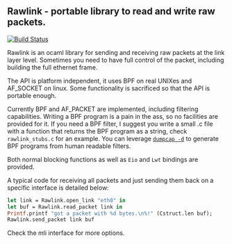 ## Rawlink - portable library to read and write raw packets.

[![Build Status](https://travis-ci.org/haesbaert/rawlink.svg)](https://travis-ci.org/haesbaert/rawlink)

Rawlink is an ocaml library for sending and receiving raw packets at the link
layer level. Sometimes you need to have full control of the packet, including
building the full ethernet frame.

The API is platform independent, it uses BPF on real UNIXes and AF_SOCKET on
linux. Some functionality is sacrificed so that the API is portable enough.

Currently BPF and AF_PACKET are implemented, including filtering capabilities.
Writing a BPF program is a pain in the ass, so no facilities are provided for
it. If you need a BPF filter, I suggest you write a small .c file with a
function that returns the BPF program as a string, check `rawlink_stubs.c` for
an example. You can leverage [`dumpcap -d`](https://tshark.dev/packetcraft/arcana/bpf_instructions/)
to generate BPF programs from human readable filters.

Both normal blocking functions as well as `Eio` and `Lwt` bindings are provided.

A typical code for receiving all packets and just sending them back on a
specific interface is detailed below:

```ocaml
let link = Rawlink.open_link "eth0" in
let buf = Rawlink.read_packet link in
Printf.printf "got a packet with %d bytes.\n%!" (Cstruct.len buf);
Rawlink.send_packet link buf
```

Check the mli interface for more options.
